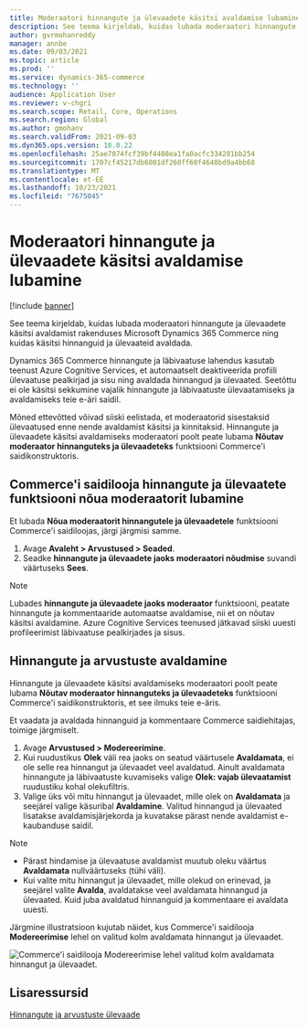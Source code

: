 ```yaml
---
title: Moderaatori hinnangute ja ülevaadete käsitsi avaldamise lubamine
description: See teema kirjeldab, kuidas lubada moderaatori hinnangute ja ülevaadete käsitsi avaldamist rakenduses Microsoft Dynamics 365 Commerce ning kuidas käsitsi hinnanguid ja ülevaateid avaldada.
author: gvrmohanreddy
manager: annbe
ms.date: 09/03/2021
ms.topic: article
ms.prod: ''
ms.service: dynamics-365-commerce
ms.technology: ''
audience: Application User
ms.reviewer: v-chgri
ms.search.scope: Retail, Core, Operations
ms.search.region: Global
ms.author: gmohanv
ms.search.validFrom: 2021-09-03
ms.dyn365.ops.version: 10.0.22
ms.openlocfilehash: 25ae7074fcf39bf4408ea1fa0acfc334281bb254
ms.sourcegitcommit: 1707cf45217db6801df260ff60f4648bd9a4bb68
ms.translationtype: MT
ms.contentlocale: et-EE
ms.lasthandoff: 10/23/2021
ms.locfileid: "7675045"
---
```

# <a name="enable-manual-publishing-of-ratings-and-reviews-by-a-moderator"></a>Moderaatori hinnangute ja ülevaadete käsitsi avaldamise lubamine

[!include [banner](includes/banner.md)]

See teema kirjeldab, kuidas lubada moderaatori hinnangute ja ülevaadete käsitsi avaldamist rakenduses Microsoft Dynamics 365 Commerce ning kuidas käsitsi hinnanguid ja ülevaateid avaldada.

Dynamics 365 Commerce hinnangute ja läbivaatuse lahendus kasutab teenust Azure Cognitive Services, et automaatselt deaktiveerida profiili ülevaatuse pealkirjad ja sisu ning avaldada hinnangud ja ülevaated. Seetõttu ei ole käsitsi sekkumine vajalik hinnangute ja läbivaatuste ülevaatamiseks ja avaldamiseks teie e-äri saidil.

Mõned ettevõtted võivad siiski eelistada, et moderaatorid sisestaksid ülevaatused enne nende avaldamist käsitsi ja kinnitaksid. Hinnangute ja ülevaadete käsitsi avaldamiseks moderaatori poolt peate lubama **Nõutav moderaator hinnanguteks ja ülevaadeteks** funktsiooni Commerce'i saidikonstruktoris.

## <a name="enable-the-require-moderator-for-ratings-and-reviews-feature-in-commerce-site-builder"></a>Commerce'i saidilooja hinnangute ja ülevaatete funktsiooni nõua moderaatorit lubamine

Et lubada **Nõua moderaatorit hinnangutele ja ülevaadetele** funktsiooni Commerce'i saidiloojas, järgi järgmisi samme.

1. Avage **Avaleht \> Arvustused \> Seaded**.
1. Seadke **hinnangute ja ülevaadete jaoks moderaatori nõudmise** suvandi väärtuseks **Sees**.

> [!NOTE]
> Lubades **hinnangute ja ülevaadete jaoks moderaator** funktsiooni, peatate hinnangute ja kommentaaride automaatse avaldamise, nii et on nõutav käsitsi avaldamine. Azure Cognitive Services teenused jätkavad siiski uuesti profileerimist läbivaatuse pealkirjades ja sisus.

<!--![Require moderator for ratings and reviews setting in Commerce site builder.](media/Ratings-reviews-settings-human-moderation.png)-->

## <a name="publish-ratings-and-reviews"></a>Hinnangute ja arvustuste avaldamine

Hinnangute ja ülevaadete käsitsi avaldamiseks moderaatori poolt peate lubama **Nõutav moderaator hinnanguteks ja ülevaadeteks** funktsiooni Commerce'i saidikonstruktoris, et see ilmuks teie e-äris.

Et vaadata ja avaldada hinnanguid ja kommentaare Commerce saidiehitajas, toimige järgmiselt.

1. Avage **Arvustused \> Modereerimine**.
1. Kui ruudustikus **Olek** väli rea jaoks on seatud väärtusele **Avaldamata**, ei ole selle rea hinnangut ja ülevaadet veel avaldatud. Ainult avaldamata hinnangute ja läbivaatuste kuvamiseks valige **Olek: vajab ülevaatamist** ruudustiku kohal olekufiltris.
1. Valige üks või mitu hinnangut ja ülevaadet, mille olek on **Avaldamata** ja seejärel valige käsuribal **Avaldamine**. Valitud hinnangud ja ülevaated lisatakse avaldamisjärjekorda ja kuvatakse pärast nende avaldamist e-kaubanduse saidil.

> [!NOTE]
> - Pärast hindamise ja ülevaatuse avaldamist muutub oleku väärtus **Avaldamata** nullväärtuseks (tühi väli).
> - Kui valite mitu hinnangut ja ülevaadet, mille olekud on erinevad, ja seejärel valite **Avalda**, avaldatakse veel avaldamata hinnangud ja ülevaated. Kuid juba avaldatud hinnanguid ja kommentaare ei avaldata uuesti.

Järgmine illustratsioon kujutab näidet, kus Commerce'i saidilooja **Modereerimise** lehel on valitud kolm avaldamata hinnangut ja ülevaadet.

![Commerce'i saidilooja Modereerimise lehel valitud kolm avaldamata hinnangut ja ülevaadet.](media/Ratings-reviews-publishing-reviews.png)

<!--![Dynamics 365 Commerce - Ratings and Review configuration 2](media/Ratings-reviews-published-reviews.png)-->
<!--![Status filter](media/Ratings-reviews-published-reviews-status-filter.png)-->

## <a name="additional-resources"></a>Lisaressursid

[Hinnangute ja arvustuste ülevaade](ratings-reviews-overview.md)
